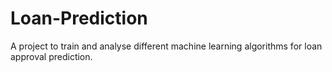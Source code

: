 # Loan-Prediction
A project to train and analyse different machine learning algorithms for loan approval prediction.
